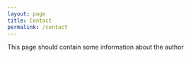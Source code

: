 ```yaml
---
layout: page
title: Contact
permalink: /contact
---
```


This page should contain some information about the author
